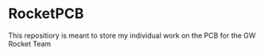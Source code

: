 # RocketPCB
This repositiory is meant to store my individual work on the PCB for the GW Rocket Team
